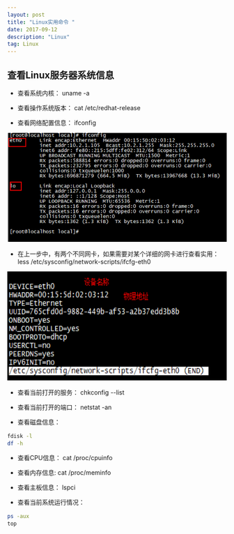 ```yaml
---
layout: post
title: "Linux实用命令 "
date: 2017-09-12 
description: "Linux"
tag: Linux
---   
```


## 查看Linux服务器系统信息
- 查看系统内核： uname -a

- 查看操作系统版本： cat /etc/redhat-release

- 查看网络配置信息： ifconfig  

<img src="/blogImages/ifconfig.jpg" width="750" height="250" alt="photos"/>

- 在上一步中，有两个不同网卡，如果需要对某个详细的网卡进行查看实用：  less /etc/sysconfig/network-scripts/ifcfg-eth0  

<img src="/blogImages/ifconfigDetail.jpg" width="750" height="250" alt="photos"/>

- 查看当前打开的服务： chkconfig --list

- 查看当前打开的端口： netstat -an

- 查看磁盘信息：

```bash 
fdisk -l  
df -h
```

- 查看CPU信息： cat /proc/cpuinfo

- 查看内存信息: cat /proc/meminfo

- 查看主板信息： lspci

- 查看当前系统运行情况： 

```bash
ps -aux 
top
```
